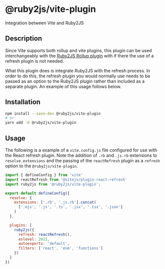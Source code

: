 # @ruby2js/vite-plugin

Integration between Vite and Ruby2JS

## Description

Since Vite supports both rollup and vite plugins, this plugin can be used
interchangeably with the [Ruby2JS Rollup
plugin](https://www.npmjs.com/package/@ruby2js/rollup-plugin) with if there
the use of a refresh plugin is not needed.

What this plugin does is integrate Ruby2JS with the refresh process.  In order
to do this, the refresh plugin you would normally use needs to be passed as an
option to the Ruby2JS plugin rather than included as a separate plugin.  An
example of this usage follows below.

## Installation

```bash
npm install --save-dev @ruby2js/vite-plugin
# or
yarn add -D @ruby2js/vite-plugin
```

## Usage

The following is a example of a `vite.config.js` file configured for use with
the React refresh plugin.  Note the addition of `.rb` and `.js.rb` extensions
to `resolve.extensions` and the passing of the `reactRefresh` plugin as a
`refresh` option to the `@ruby2js/vite-plugin`.

```javascript
import { defineConfig } from 'vite'
import reactRefresh from '@vitejs/plugin-react-refresh'
import ruby2js from '@ruby2js/vite-plugin';

export default defineConfig({
  resolve: {
    extensions: ['.rb', '.js.rb'].concat(
      ['.mjs', '.js', '.ts', '.jsx', '.tsx', '.json']
    )
  },

  plugins: [
    ruby2js({
      refresh: reactRefresh(),
      eslevel: 2021,
      autoexports: 'default',
      filters: ['react', 'esm', 'functions']
    })
  ]
})
```
